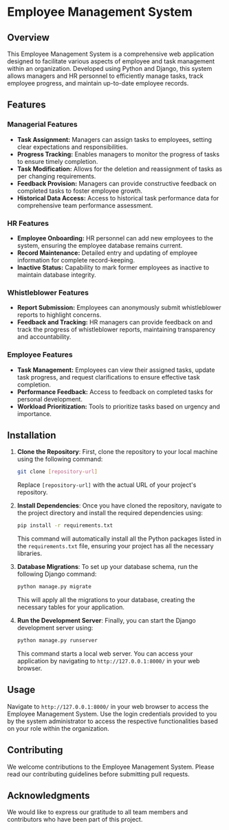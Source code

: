 # Employee Management System

## Overview

This Employee Management System is a comprehensive web application designed to facilitate various aspects of employee and task management within an organization. Developed using Python and Django, this system allows managers and HR personnel to efficiently manage tasks, track employee progress, and maintain up-to-date employee records.

## Features

### Managerial Features

- **Task Assignment:** Managers can assign tasks to employees, setting clear expectations and responsibilities.
- **Progress Tracking:** Enables managers to monitor the progress of tasks to ensure timely completion.
- **Task Modification:** Allows for the deletion and reassignment of tasks as per changing requirements.
- **Feedback Provision:** Managers can provide constructive feedback on completed tasks to foster employee growth.
- **Historical Data Access:** Access to historical task performance data for comprehensive team performance assessment.

### HR Features

- **Employee Onboarding:** HR personnel can add new employees to the system, ensuring the employee database remains current.
- **Record Maintenance:** Detailed entry and updating of employee information for complete record-keeping.
- **Inactive Status:** Capability to mark former employees as inactive to maintain database integrity.

### Whistleblower Features

- **Report Submission:** Employees can anonymously submit whistleblower reports to highlight concerns.
- **Feedback and Tracking:** HR managers can provide feedback on and track the progress of whistleblower reports, maintaining transparency and accountability.

### Employee Features

- **Task Management:** Employees can view their assigned tasks, update task progress, and request clarifications to ensure effective task completion.
- **Performance Feedback:** Access to feedback on completed tasks for personal development.
- **Workload Prioritization:** Tools to prioritize tasks based on urgency and importance.

## Installation

1. **Clone the Repository**: First, clone the repository to your local machine using the following command:

    ```bash
    git clone [repository-url]
    ```

    Replace `[repository-url]` with the actual URL of your project's repository.

2. **Install Dependencies**: Once you have cloned the repository, navigate to the project directory and install the required dependencies using:

    ```bash
    pip install -r requirements.txt
    ```

    This command will automatically install all the Python packages listed in the `requirements.txt` file, ensuring your project has all the necessary libraries.

3. **Database Migrations**: To set up your database schema, run the following Django command:

    ```bash
    python manage.py migrate
    ```

    This will apply all the migrations to your database, creating the necessary tables for your application.

4. **Run the Development Server**: Finally, you can start the Django development server using:

    ```bash
    python manage.py runserver
    ```

    This command starts a local web server. You can access your application by navigating to `http://127.0.0.1:8000/` in your web browser.

## Usage

Navigate to `http://127.0.0.1:8000/` in your web browser to access the Employee Management System. Use the login credentials provided to you by the system administrator to access the respective functionalities based on your role within the organization.

## Contributing

We welcome contributions to the Employee Management System. Please read our contributing guidelines before submitting pull requests.

## Acknowledgments

We would like to express our gratitude to all team members and contributors who have been part of this project.
